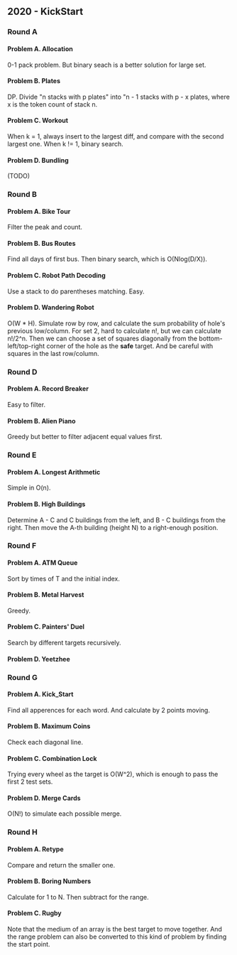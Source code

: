 ## 2020 - KickStart

### Round A

#### Problem A. Allocation

0-1 pack problem. But binary seach is a better solution for large set.

#### Problem B. Plates

DP. Divide "n stacks with p plates" into "n - 1 stacks with p - x plates, where x is the token count of stack n.

#### Problem C. Workout

When k = 1, always insert to the largest diff, and compare with the second largest one.
When k != 1, binary search.

#### Problem D. Bundling

(TODO)

### Round B

#### Problem A. Bike Tour

Filter the peak and count.

#### Problem B. Bus Routes

Find all days of first bus. Then binary search, which is O(Nlog(D/X)).

#### Problem C. Robot Path Decoding

Use a stack to do parentheses matching. Easy.

#### Problem D. Wandering Robot

O(W * H). Simulate row by row, and calculate the sum probability of hole's previous low/column.
For set 2, hard to calculate n!, but we can calculate n!/2^n. Then we can choose a set of squares diagonally from the bottom-left/top-right corner of the hole as the **safe** target. And be careful with squares in the last row/column.

### Round D

#### Problem A. Record Breaker

Easy to filter.

#### Problem B. Alien Piano

Greedy but better to filter adjacent equal values first.

### Round E

#### Problem A. Longest Arithmetic

Simple in O(n).

#### Problem B. High Buildings

Determine A - C and C buildings from the left, and B - C buildings from the right. Then move the A-th building (height N) to a right-enough position.

### Round F

#### Problem A. ATM Queue

Sort by times of T and the initial index.

#### Problem B. Metal Harvest

Greedy.

#### Problem C. Painters' Duel

Search by different targets recursively.

#### Problem D. Yeetzhee

### Round G

#### Problem A. Kick_Start

Find all apperences for each word. And calculate by 2 points moving.

#### Problem B. Maximum Coins

Check each diagonal line.

#### Problem C. Combination Lock

Trying every wheel as the target is O(W^2), which is enough to pass the first 2 test sets.

#### Problem D. Merge Cards

O(N!) to simulate each possible merge.

### Round H

#### Problem A. Retype

Compare and return the smaller one.

#### Problem B. Boring Numbers

Calculate for 1 to N. Then subtract for the range.

#### Problem C. Rugby

Note that the medium of an array is the best target to move together. And the range problem can also be converted to this kind of problem by finding the start point.
